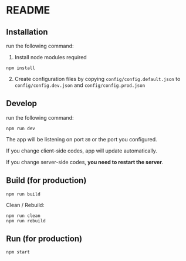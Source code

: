 # README #

## Installation 

run the following command:

1. Install node modules required
```
npm install
```

2. Create configuration files by copying `config/config.default.json` to `config/config.dev.json` and `config/config.prod.json`
    

## Develop

run the following command:

```
npm run dev
```

The app will be listening on port `80` or the port you configured.

If you change client-side codes, app will update automatically.

If you change server-side codes, **you need to restart the server**.

## Build (for production)

```
npm run build
```

Clean / Rebuild:
```
npm run clean
npm run rebuild
```

## Run (for production)

```
npm start
```